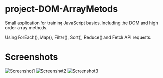 # project-DOM-ArrayMetods
Small application for training JavaScript basics. Including the DOM and high order array methods.

Using ForEach(), Map(), Filter(), Sort(), Reduce() and Fetch API requests.

# Screenshots

![Screenshot1](https://user-images.githubusercontent.com/26155340/148009150-47afc1a8-665c-4992-83fb-d7b20ddce16c.png)
![Screenshot2](https://user-images.githubusercontent.com/26155340/148009152-ea27408a-e55c-4168-af33-687403ee3403.png)
![Screenshot3](https://user-images.githubusercontent.com/26155340/148009156-d65c3bc0-f498-49a5-85e0-9020921039d7.png)
